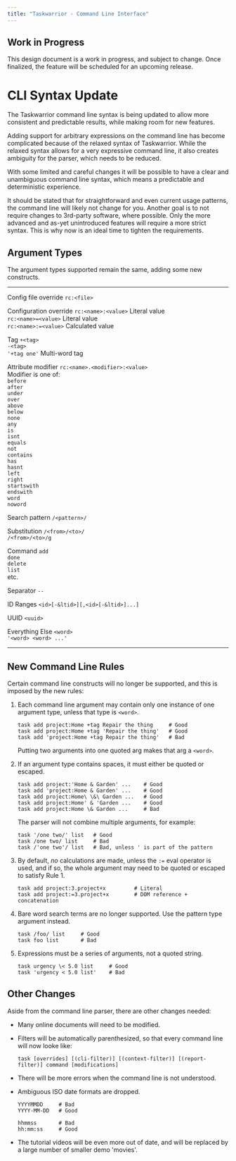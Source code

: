 ```yaml
---
title: "Taskwarrior - Command Line Interface"
---
```


## Work in Progress

This design document is a work in progress, and subject to change. Once
finalized, the feature will be scheduled for an upcoming release.


# CLI Syntax Update

The Taskwarrior command line syntax is being updated to allow more consistent
and predictable results, while making room for new features.

Adding support for arbitrary expressions on the command line has become
complicated because of the relaxed syntax of Taskwarrior. While the relaxed
syntax allows for a very expressive command line, it also creates ambiguity for
the parser, which needs to be reduced.

With some limited and careful changes it will be possible to have a clear and
unambiguous command line syntax, which means a predictable and deterministic
experience.

It should be stated that for straightforward and even current usage patterns,
the command line will likely not change for you. Another goal is to not require
changes to 3rd-party software, where possible. Only the more advanced and as-yet
unintroduced features will require a more strict syntax. This is why now is an
ideal time to tighten the requirements.


## Argument Types

The argument types supported remain the same, adding some new constructs.

  --------------------------------------- ---------------------------------------
  Config file override                    `rc:<file>`

  Configuration override                  `rc:<name>:<value>` Literal value\
                                          `rc:<name>=<value>` Literal value\
                                          `rc:<name>:=<value>` Calculated value

  Tag                                     `+<tag>`\
                                          `-<tag>`\
                                          `'+tag one'` Multi-word tag

  Attribute modifier                      `rc:<name>.<modifier>:<value>`\
                                          Modifier is one of:\
                                          `before`\
                                          `after`\
                                          `under`\
                                          `over`\
                                          `above`\
                                          `below`\
                                          `none`\
                                          `any`\
                                          `is`\
                                          `isnt`\
                                          `equals`\
                                          `not`\
                                          `contains`\
                                          `has`\
                                          `hasnt`\
                                          `left`\
                                          `right`\
                                          `startswith`\
                                          `endswith`\
                                          `word`\
                                          `noword`

  Search pattern                          `/<pattern>/`

  Substitution                            `/<from>/<to>/`\
                                          `/<from>/<to>/g`

  Command                                 `add`\
                                          `done`\
                                          `delete`\
                                          `list`\
                                          etc.

  Separator                               `--`

  ID Ranges                               `<id>[-&ltid>][,<id>[-&ltid>]...]`

  UUID                                    `<uuid>`

  Everything Else                         `<word>`\
                                          `'<word> <word> ...'`
  --------------------------------------- ---------------------------------------


## New Command Line Rules

Certain command line constructs will no longer be supported, and this is imposed
by the new rules:

1.  Each command line argument may contain only one instance of one argument
    type, unless that type is `<word>`.

        task add project:Home +tag Repair the thing     # Good
        task add project:Home +tag 'Repair the thing'   # Good
        task add 'project:Home +tag Repair the thing'   # Bad

    Putting two arguments into one quoted arg makes that arg a `<word>`.

2.  If an argument type contains spaces, it must either be quoted or escaped.

        task add project:'Home & Garden' ...    # Good
        task add 'project:Home & Garden' ...    # Good
        task add project:Home\ \&\ Garden ...   # Good
        task add project:Home' & 'Garden ...    # Good
        task add project:Home \& Garden ...     # Bad

    The parser will not combine multiple arguments, for example:

        task '/one two/' list   # Good
        task /one two/ list     # Bad
        task /'one two'/ list   # Bad, unless ' is part of the pattern

3.  By default, *no* calculations are made, unless the `:=` eval operator is
    used, and if so, the whole argument may need to be quoted or escaped to
    satisfy Rule 1.

        task add project:3.project+x         # Literal
        task add project:=3.project+x        # DOM reference + concatenation

4.  Bare word search terms are no longer supported. Use the pattern type
    argument instead.

        task /foo/ list     # Good
        task foo list       # Bad

5.  Expressions must be a series of arguments, not a quoted string.

        task urgency \< 5.0 list     # Good
        task 'urgency < 5.0 list'    # Bad


## Other Changes

Aside from the command line parser, there are other changes needed:

-   Many online documents will need to be modified.

-   Filters will be automatically parenthesized, so that every command line will
    now looke like:

        task [overrides] [(cli-filter)] [(context-filter)] [(report-filter)] command [modifications]

-   There will be more errors when the command line is not understood.

-   Ambiguous ISO date formats are dropped.

        YYYYMMDD     # Bad
        YYYY-MM-DD   # Good

        hhmmss       # Bad
        hh:mm:ss     # Good

-   The tutorial videos will be even more out of date, and will be replaced by a
    large number of smaller demo \'movies\'.
